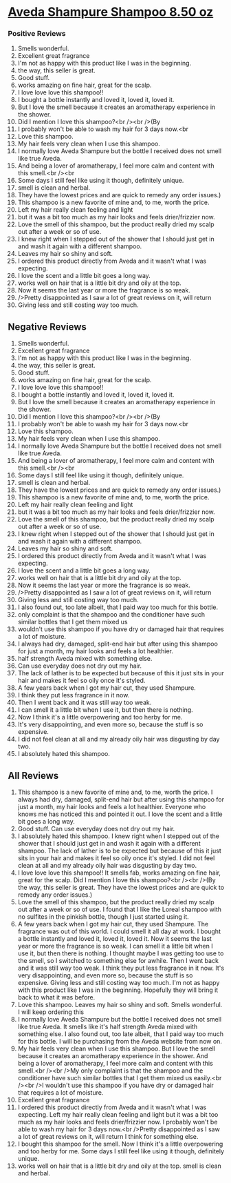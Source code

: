 # [Aveda Shampure Shampoo 8.50 oz](https://products.checkmycream.com/products/Aveda-Shampure-Shampoo-8.50-oz.html)

### Positive Reviews

<ol>
      <li>Smells wonderful.</li>
      <li>Excellent great fragrance</li>
      <li>I&#x27;m not as happy with this product like I was in the beginning.  </li>
      <li>the way, this seller is great.</li>
      <li>Good stuff.  </li>
      <li>works amazing on fine hair, great for the scalp.  </li>
      <li>I love love love this shampoo!!  </li>
      <li>I bought a bottle instantly and loved it, loved it, loved it.  </li>
      <li>But I love the smell because it creates an aromatherapy experience in the shower.</li>
      <li>Did I mention I love this shampoo?&lt;br /&gt;&lt;br /&gt;(By</li>
      <li>I probably won&#x27;t be able to wash my hair for 3 days now.&lt;br</li>
      <li>Love this shampoo.</li>
      <li>My hair feels very clean when I use this shampoo.</li>
      <li>I normally love Aveda Shampure but the bottle I received does not smell like true Aveda.  </li>
      <li>And being a lover of aromatherapy, I feel more calm and content with this smell.&lt;br /&gt;&lt;br</li>
      <li>Some days I still feel like using it though, definitely unique.</li>
      <li>smell is clean and herbal.</li>
      <li>They have the lowest prices and are quick to remedy any order issues.)</li>
      <li>This shampoo is a new favorite of mine and, to me, worth the price.</li>
      <li>Left my hair really clean feeling and light</li>
      <li>but it was a bit too much as my hair looks and feels drier/frizzier now.</li>
      <li>Love the smell of this shampoo, but the product really dried my scalp out after a week or so of use.</li>
      <li>I knew right when I stepped out of the shower that I should just get in and wash it again with a different shampoo.</li>
      <li>Leaves my hair so shiny and soft.  </li>
      <li>I ordered this product directly from Aveda and it wasn&#x27;t what I was expecting.</li>
      <li>I love the scent and a little bit goes a long way.</li>
      <li>works well on hair that  is a little bit dry and oily at the top.</li>
      <li>Now it seems the last year or more the fragrance is so weak.  </li>
      <li>/&gt;Pretty disappointed as I saw a lot of great reviews on it, will return</li>
      <li>Giving less and still costing way too much.  </li>
</ol>


<h2>Negative Reviews</h2>
<ol>
<li> Smells wonderful.</li>
<li> Excellent great fragrance</li>
<li> I&#x27;m not as happy with this product like I was in the beginning.  </li>
<li> the way, this seller is great.</li>
<li> Good stuff.  </li>
<li> works amazing on fine hair, great for the scalp.  </li>
<li> I love love love this shampoo!!  </li>
<li> I bought a bottle instantly and loved it, loved it, loved it.  </li>
<li> But I love the smell because it creates an aromatherapy experience in the shower.</li>
<li> Did I mention I love this shampoo?&lt;br /&gt;&lt;br /&gt;(By</li>
<li> I probably won&#x27;t be able to wash my hair for 3 days now.&lt;br</li>
<li> Love this shampoo.</li>
<li> My hair feels very clean when I use this shampoo.</li>
<li> I normally love Aveda Shampure but the bottle I received does not smell like true Aveda.  </li>
<li> And being a lover of aromatherapy, I feel more calm and content with this smell.&lt;br /&gt;&lt;br</li>
<li> Some days I still feel like using it though, definitely unique.</li>
<li> smell is clean and herbal.</li>
<li> They have the lowest prices and are quick to remedy any order issues.)</li>
<li> This shampoo is a new favorite of mine and, to me, worth the price.</li>
<li> Left my hair really clean feeling and light</li>
<li> but it was a bit too much as my hair looks and feels drier/frizzier now.</li>
<li> Love the smell of this shampoo, but the product really dried my scalp out after a week or so of use.</li>
<li> I knew right when I stepped out of the shower that I should just get in and wash it again with a different shampoo.</li>
<li> Leaves my hair so shiny and soft.  </li>
<li> I ordered this product directly from Aveda and it wasn&#x27;t what I was expecting.</li>
<li> I love the scent and a little bit goes a long way.</li>
<li> works well on hair that  is a little bit dry and oily at the top.</li>
<li> Now it seems the last year or more the fragrance is so weak.  </li>
<li> /&gt;Pretty disappointed as I saw a lot of great reviews on it, will return</li>
<li> Giving less and still costing way too much.  </li>
<li> I also found out, too late albeit, that I paid way too much for this bottle.  </li>
<li> only complaint is that the shampoo and the conditioner have such similar bottles that I get them mixed us</li>
<li> wouldn&#x27;t use this shampoo if you have dry or damaged hair that requires a lot of moisture.</li>
<li> I always had dry, damaged, split-end hair but after using this shampoo for just a month, my hair looks and feels a lot healthier.</li>
<li> half strength Aveda mixed with something else.  </li>
<li> Can use everyday does not dry out my hair.</li>
<li> The lack of lather is to be expected but because of this it just sits in your hair and makes it feel so oily once it&#x27;s styled.</li>
<li> A few years back when I got my hair cut, they used Shampure.  </li>
<li> I think they put less fragrance in it now.  </li>
<li> Then I went back and it was still way too weak.  </li>
<li> I can smell it a little bit when I use it, but then there is nothing.  </li>
<li> Now I think it&#x27;s a little overpowering and too herby for me.</li>
<li> It&#x27;s very disappointing, and even more so, because the stuff is so expensive.  </li>
<li> I did not feel clean at all and my already oily hair was disgusting by day two.</li>
<li> I absolutely hated this shampoo.</li>
</ol>

<h2>All Reviews</h2>

<ol>
    <li> This shampoo is a new favorite of mine and, to me, worth the price. I always had dry, damaged, split-end hair but after using this shampoo for just a month, my hair looks and feels a lot healthier. Everyone who knows me has noticed this and pointed it out. I love the scent and a little bit goes a long way.</li>
    <li> Good stuff.  Can use everyday does not dry out my hair.</li>
    <li> I absolutely hated this shampoo. I knew right when I stepped out of the shower that I should just get in and wash it again with a different shampoo. The lack of lather is to be expected but because of this it just sits in your hair and makes it feel so oily once it&#x27;s styled. I did not feel clean at all and my already oily hair was disgusting by day two.</li>
    <li> I love love love this shampoo!!  It smells fab, works amazing on fine hair, great for the scalp.  Did I mention I love this shampoo?&lt;br /&gt;&lt;br /&gt;(By the way, this seller is great. They have the lowest prices and are quick to remedy any order issues.)</li>
    <li> Love the smell of this shampoo, but the product really dried my scalp out after a week or so of use. I found that I like the Loreal shampoo with no sulfites in the pinkish bottle, though I just started using it.</li>
    <li> A few years back when I got my hair cut, they used Shampure.  The fragrance was out of this world.  I could smell it all day at work.  I bought a bottle instantly and loved it, loved it, loved it.  Now it seems the last year or more the fragrance is so weak.  I can smell it a little bit when I use it, but then there is nothing.  I thought maybe I was getting too use to the smell, so I switched to something else for awhile.  Then I went back and it was still way too weak.  I think they put less fragrance in it now.  It&#x27;s very disappointing, and even more so, because the stuff is so expensive.  Giving less and still costing way too much.  I&#x27;m not as happy with this product like I was in the beginning.  Hopefully they will bring it back to what it was before.</li>
    <li> Love this shampoo. Leaves my hair so shiny and soft.  Smells wonderful. I will keep ordering this</li>
    <li> I normally love Aveda Shampure but the bottle I received does not smell like true Aveda.  It smells like it&#x27;s half strength Aveda mixed with something else.  I also found out, too late albeit, that I paid way too much for this bottle.  I will be purchasing from the Aveda website from now on.</li>
    <li> My hair feels very clean when I use this shampoo. But I love the smell because it creates an aromatherapy experience in the shower. And being a lover of aromatherapy, I feel more calm and content with this smell.&lt;br /&gt;&lt;br /&gt;My only complaint is that the shampoo and the conditioner have such similar bottles that I get them mixed us easily.&lt;br /&gt;&lt;br /&gt;I wouldn&#x27;t use this shampoo if you have dry or damaged hair that requires a lot of moisture.</li>
    <li> Excellent great fragrance</li>
    <li> I ordered this product directly from Aveda and it wasn&#x27;t what I was expecting. Left my hair really clean feeling and light but it was a bit too much as my hair looks and feels drier/frizzier now. I probably won&#x27;t be able to wash my hair for 3 days now.&lt;br /&gt;Pretty disappointed as I saw a lot of great reviews on it, will return I think for something else.</li>
    <li> I bought this shampoo for the smell. Now I think it&#x27;s a little overpowering and too herby for me. Some days I still feel like using it though, definitely unique.</li>
    <li> works well on hair that  is a little bit dry and oily at the top. smell is clean and herbal.</li>
</ol>




